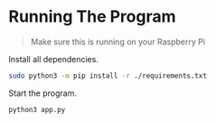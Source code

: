# Running The Program

> Make sure this is running on your Raspberry Pi

Install all dependencies.

```bash
sudo python3 -m pip install -r ./requirements.txt
```

Start the program.

```bash
python3 app.py
```
